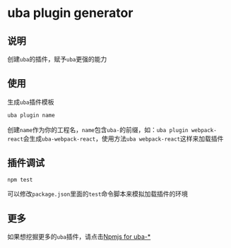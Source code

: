 # uba plugin generator

## 说明

创建`uba`的插件，赋予`uba`更强的能力

## 使用

生成`uba`插件模板


```bash
uba plugin name
```

创建`name`作为你的工程名，`name`包含`uba-`的前缀，如：`uba plugin webpack-react`会生成`uba-webpack-react`，使用方法`uba webpack-react`这样来加载插件

## 插件调试

```bash
npm test
```

可以修改`package.json`里面的`test`命令脚本来模拟加载插件的环境


## 更多

如果想挖掘更多的`uba`插件，请点击[Npmjs for uba-*](https://www.npmjs.com/search?q=uba-)
